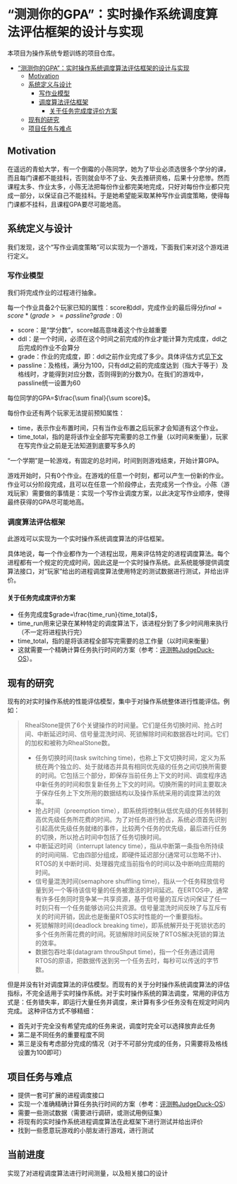 # “测测你的GPA”：实时操作系统调度算法评估框架的设计与实现

本项目为操作系统专题训练的项目仓库。

- [“测测你的GPA”：实时操作系统调度算法评估框架的设计与实现](#测测你的gpa实时操作系统调度算法评估框架的设计与实现)
  - [Motivation](#motivation)
  - [系统定义与设计](#系统定义与设计)
    - [写作业模型](#写作业模型)
    - [调度算法评估框架](#调度算法评估框架)
      - [关于任务完成度评价方案](#关于任务完成度评价方案)
  - [现有的研究](#现有的研究)
  - [项目任务与难点](#项目任务与难点)

## Motivation

在遥远的青蛤大学，有一个倒霉的小陈同学，她为了毕业必须选很多个学分的课，而且每门课都不能挂科，否则就会毕不了业、失去推研资格，后果十分悲惨。然而课程太多、作业太多，小陈无法把每份作业都完美地完成，只好对每份作业都只完成一部分，以保证自己不能挂科。于是她希望能采取某种写作业调度策略，使得每门课都不挂科，且课程GPA要尽可能地高。

## 系统定义与设计

我们发现，这个“写作业调度策略”可以实现为一个游戏，下面我们来对这个游戏进行定义。

### 写作业模型

我们将完成作业的过程进行抽象。

每一个作业具备2个玩家已知的属性：score和ddl，完成作业的最后得分$final=score*(grade>=passline?grade:0)$

- score：是“学分数”，score越高意味着这个作业越重要
- ddl：是一个时间，必须在这个时间之前完成的作业才能计算为完成度，ddl之后完成的作业不会算分
- grade：作业的完成度，即：ddl之前作业完成了多少。具体评估方式[见下文](#关于任务完成度评价方案)
- passline：及格线，满分为100，只有ddl之前的完成度达到（指大于等于）及格线时，才能得到对应分数，否则得到的分数为0。在我们的游戏中，passline统一设置为60

每位同学的GPA=$\frac{\sum final}{\sum score}$。

每份作业还有两个玩家无法提前预知属性：

- time，表示作业布置时间，只有当作业布置之后玩家才会知道有这个作业。
- time_total，指的是将该作业全部写完需要的总工作量（以时间来衡量），玩家在写完作业之前是无法知道到底要写多久的

“一个学期”是一轮游戏，有固定的总时间，时间到则游戏结束，开始计算GPA。

​游戏开始时，只有0个作业。在游戏的任意一个时刻，都可以产生一份新的作业。作业可以分阶段完成，且可以在任意一个阶段停止，去完成另一个作业。小陈（游戏玩家）需要做的事情是：实现一个写作业调度方案，以此决定写作业顺序，使得最终获得的GPA尽可能地高。

### 调度算法评估框架

此游戏可以实现为一个实时操作系统调度算法的评估框架。

具体地说，每一个作业都作为一个进程出现，用来评估特定的进程调度算法。每个进程都有一个规定的完成时间，因此这是一个实时操作系统。此系统能够提供调度算法接口，对“玩家”给出的进程调度算法使用特定的测试数据进行测试，并给出评价。

#### 关于任务完成度评价方案

- 任务完成度$grade=\frac{time_run}{time_total}$，
- time_run用来记录在某种特定的调度算法下，该进程分到了多少时间用来执行（不一定将进程执行完）
- time_total，指的是将该进程全部写完需要的总工作量（以时间来衡量）
- 这就需要一个精确计算任务执行时间的方案（参考：[评测鸭JudgeDuck-OS](#https://github.com/JudgeDuck/JudgeDuck-OS)）。

## 现有的研究

现有的对实时操作系统的性能评估模型，集中于对操作系统整体进行性能评估。例如：
>RhealStone提供了6个关键操作的时间量。它们是任务切换时间、抢占时间、中断延迟时间、信号量混洗时间、死锁解除时间和数据吞吐时间。它们的加权和被称为RhealStone数。
>- 任务切换时间(task switching time)，也称上下文切换时间，定义为系统在两个独立的、处于就绪态并具有相同优先级的任务之间切换所需要的时间。它包括三个部分，即保存当前任务上下文的时间、调度程序选中新任务的时间和恢复新任务上下文的时间。切换所需的时间主要取决于保存任务上下文所用的数据结构以及操作系统采用的调度算法的效率。
>- 抢占时间（preemption time），即系统将控制从低优先级的任务转移到高优先级任务所花费的时间。为了对任务进行抢占，系统必须首先识别引起高优先级任务就绪的事件，比较两个任务的优先级，最后进行任务的切换，所以抢占时间中包括了任务切换时间。
>- 中断延迟时间（interrupt latency time），指从中断第一条指令所持续的时间间隔．它由四部分组成，即硬件延迟部分(通常可以忽略不计)、RTOS的关中断时间、处理器完成当前指令的时间以及中断响应周期的时间。
>- 信号量混洗时间(semaphore shuffling time)，指从一个任务释放信号量到另一个等待该信号量的任务被激活的时间延迟。在ERTOS中，通常有许多任务同时竞争某一共享资源，基于信号量的互斥访问保证了任一时刻只有一个任务能够访问公共资源。信号量混洗时间反映了与互斥有关的时间开销，因此也是衡量RTOS实时性能的一个重要指标。
>- 死锁解除时间(deadlock breaking time)，即系统解开处于死锁状态的多个任务所需花费的时间。死锁解除时间反映了RTOS解决死锁的算法的效率。
>- 数据包吞吐率(datagram throuShput time)，指一个任务通过调用RTOS的原语，把数据传送到另一个任务去时，每秒可以传送的字节数。

但是并没有针对调度算法的评估模型。而现有的关于分时操作系统调度算法的评估指标，不完全适用于实时操作系统。对于实时操作系统的算法调度，常用的评估方式是：任务错失率，即运行大量任务并调度，来计算有多少任务没有在规定时间内完成。
这种评估方式不够精细：

- 首先对于完全没有希望完成的任务来说，调度时完全可以选择放弃此任务
- 第二是不同任务的重要程度不同
- 第三是没有考虑部分完成的情况（对于不可部分完成的任务，只需要将及格线设置为100即可）

## 项目任务与难点

- 提供一套可扩展的进程调度接口
- 实现一个准确精确计算任务执行时间的方案（参考：[评测鸭JudgeDuck-OS](#https://github.com/JudgeDuck/JudgeDuck-OS)）
- 需要一些测试数据（需要进行调研，或测试用例征集）
- 将现有的实时操作系统进程调度算法在此框架下进行测试并给出评价
- 找到一些愿意玩游戏的小朋友进行游戏，进行测试

## 当前进度

实现了对进程调度算法进行时间测量，以及相关接口的设计
